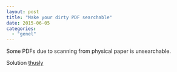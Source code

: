 ```yaml
---
layout: post
title: "Make your dirty PDF searchable"
date: 2015-06-05
categories: 
  - "genel"
---
```


Some PDFs due to scanning from physical paper is unsearchable.

Solution [thusly](http://www.howtogeek.com/howto/14595/ocr-anything-with-onenote-2007-and-2010/)

